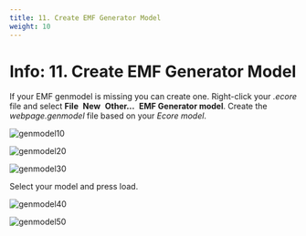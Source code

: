 ```yaml
---
title: 11. Create EMF Generator Model
weight: 10
---
```



# Info: 11. Create EMF Generator Model

If your EMF genmodel is missing you can create one. Right-click your *.ecore* file and select **File**  **New**  **Other...​**  **EMF Generator model**. Create the *webpage.genmodel* file based on your *Ecore model*.

![genmodel10](/img/image42.png)

![genmodel20](/img/image43.png)

![genmodel30](/img/image44.png)

Select your model and press load.

![genmodel40](/img/image45.png)

![genmodel50](/img/image46.png)